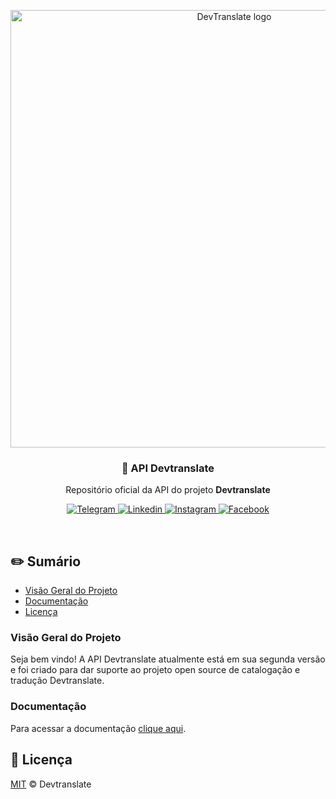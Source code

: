 <p align="center">
  <img src="https://devtranslate.io/assets/images/logo-horizontal.svg" alt="DevTranslate logo" width="700" />
</p>

<h3 align="center">💾 API Devtranslate</h3>
<p align="center">Repositório oficial da API do projeto <strong>Devtranslate</strong></p>

<p align="center">
  <a href="https://telegram.me/devtranslate">
    <img src="https://img.shields.io/badge/telegram-@devtranslate-0088cc.svg?style=flat-square" alt="Telegram"/>
  </a>
  <a href="https://www.linkedin.com/company/devtranslate">
    <img src="https://img.shields.io/badge/linkedin-oficial_page-e68523.svg?style=flat-square" alt="Linkedin"/>
  </a>
  <a href="https://www.instagram.com/devtranslate/">
    <img src="https://img.shields.io/badge/instagram-@devtranslate-c13584.svg?style=flat-square" alt="Instagram"/>
  </a>
  <a href="https://www.facebook.com/devtranslate">
    <img src="https://img.shields.io/badge/facebook-oficial_page-3b5998.svg?style=flat-square" alt="Facebook"/>
  </a>
</p>

<br />

## ✏️ Sumário
- [Visão Geral do Projeto](#visão-geral-do-projeto)
- [Documentação](#documentação)
- [Licença](#licença)

### Visão Geral do Projeto
Seja bem vindo! A API Devtranslate atualmente está em sua segunda versão e foi criado para dar suporte ao projeto open source de catalogação e tradução Devtranslate.

### Documentação
Para acessar a documentação [clique aqui](https://api.devtranslate.io/).

## 📄 Licença
[MIT](LICENSE.md) &copy; Devtranslate
